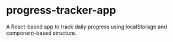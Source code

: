 # progress-tracker-app
A React-based app to track daily progress using localStorage and component-based structure.
